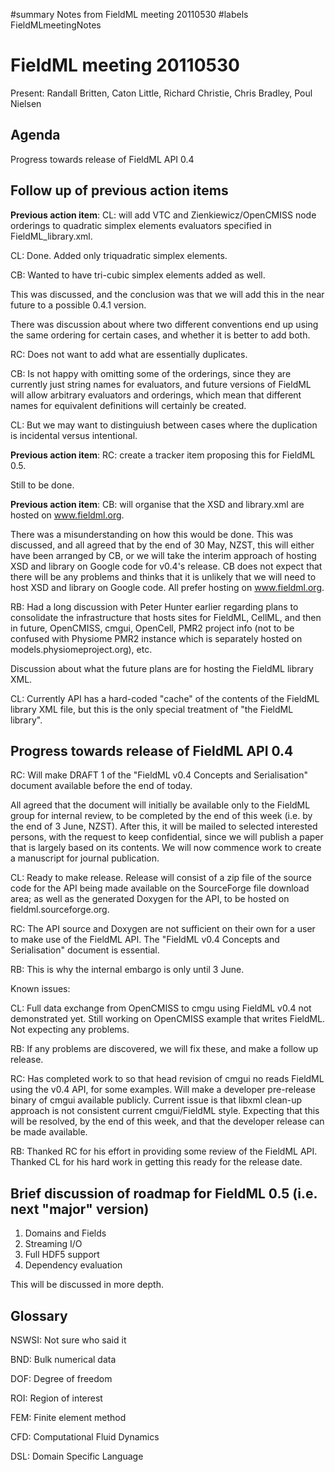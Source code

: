 ﻿#summary Notes from FieldML meeting 20110530
#labels FieldMLmeetingNotes

# FieldML meeting 20110530 #

Present: Randall Britten, Caton Little, Richard Christie, Chris Bradley, Poul Nielsen
## Agenda ##
Progress towards release of FieldML API 0.4

## Follow up of previous action items ##
**Previous action item**: CL: will add VTC and Zienkiewicz/OpenCMISS node orderings to quadratic simplex elements evaluators specified in FieldML\_library.xml.

CL: Done. Added only triquadratic simplex elements.

CB: Wanted to have tri-cubic simplex elements added as well.

This was discussed, and the conclusion was that we will add this in the near future to a possible 0.4.1 version.

There was discussion about where two different conventions end up using the same ordering for certain cases, and whether it is better to add both.

RC: Does not want to add what are essentially duplicates.

CB: Is not happy with omitting some of the orderings, since they are currently just string names for evaluators, and future versions of FieldML will allow arbitrary evaluators and orderings, which mean that different names for equivalent definitions will certainly be created.

CL: But we may want to distinguiush between cases where the duplication is incidental versus intentional.

**Previous action item**: RC: create a tracker item proposing this for FieldML 0.5.

Still to be done.

**Previous action item**: CB: will organise that the XSD and library.xml are hosted on www.fieldml.org.

There was a misunderstanding on how this would be done.  This was discussed, and all agreed that by the end of 30 May, NZST, this will either have been arranged by CB, or we will take the interim approach of hosting XSD and library on Google code for v0.4's release.  CB does not expect that there will be any problems and thinks that it is unlikely that we will need to host XSD and library on Google code.  All prefer hosting on www.fieldml.org.

RB: Had a long discussion with Peter Hunter earlier regarding plans to consolidate the infrastructure that hosts sites for FieldML, CellML, and then in future, OpenCMISS, cmgui, OpenCell, PMR2 project info (not to be confused with Physiome PMR2 instance which is separately hosted on models.physiomeproject.org), etc.

Discussion about what the future plans are for hosting the FieldML library XML.

CL: Currently API has a hard-coded "cache" of the contents of the FieldML library XML file, but this is the only special treatment of "the FieldML library".

## Progress towards release of FieldML API 0.4 ##
RC: Will make DRAFT 1 of the "FieldML v0.4 Concepts and Serialisation" document available before the end of today.

All agreed that the document will initially be available only to the FieldML group for internal review, to be completed by the end of this week (i.e. by the end of 3 June, NZST).  After this, it will be mailed to selected interested persons, with the request to keep confidential, since we will publish a paper that is largely based on its contents.  We will now commence work to create a manuscript for journal publication.

CL: Ready to make release.  Release will consist of a zip file of the source code for the API being made available on the SourceForge file download area; as well as the generated Doxygen for the API, to be hosted on fieldml.sourceforge.org.

RC: The API source and Doxygen are not sufficient on their own for a user to make use of the FieldML API.  The "FieldML v0.4 Concepts and Serialisation" document is essential.

RB: This is why the internal embargo is only until 3 June.

Known issues:

CL: Full data exchange from OpenCMISS to cmgu using FieldML v0.4 not demonstrated yet.  Still working on OpenCMISS example that writes FieldML. Not expecting any problems.

RB: If any problems are discovered, we will fix these, and make a follow up release.

RC: Has completed work to so that head revision of cmgui no reads FieldML using the v0.4 API, for some examples.  Will make a developer pre-release binary of cmgui available publicly. Current issue is that libxml clean-up approach is not consistent current cmgui/FieldML style.  Expecting that this will be resolved, by the end of this week, and that the developer release can be made available.

RB: Thanked RC for his effort in providing some review of the FieldML API.  Thanked CL for his hard work in getting this ready for the release date.

## Brief discussion of roadmap for FieldML 0.5 (i.e. next "major" version) ##
  1. Domains and Fields
  1. Streaming I/O
  1. Full HDF5 support
  1. Dependency evaluation

This will be discussed in more depth.


## Glossary ##
NSWSI: Not sure who said it

BND: Bulk numerical data

DOF: Degree of freedom

ROI: Region of interest

FEM: Finite element method

CFD: Computational Fluid Dynamics

DSL: Domain Specific Language